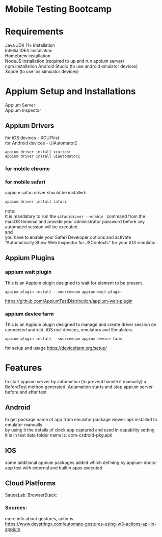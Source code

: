 # Mobile Testing Bootcamp

# Requirements  
Java JDK 11+ installation  
IntelliJ IDEA Installation  
Homebrew installation  
NodeJS installation (required to up and run appium server)  
npm installation
Android Studio (to use android emulator devices)  
Xcode (to use ios simulator devices)

# Appium Setup and Installations
Appium Server  
Appium Inspector

## Appium Drivers
for iOS devices - XCUITest  
for Android devices - UIAutomator2  
```ddt
appium driver install xcuitest
appium driver install uiautomator2
```
### for mobile chrome

### for mobile safari  
appium safari driver should be installed:
```bash
appium driver install safari
```
note:   
It is mandatory to run the ```safaridriver --enable ```
command from the macOS terminal and provide your administrator password before any automated session will be executed.  
and  
you have to enable your Safari Developer options and activate “Automatically Show Web Inspector for JSContexts” for your iOS simulator.


## Appium Plugins

### appium wait plugin  
This is an Appium plugin designed to wait for element to be present.
``` 
appium plugin install --source=npm appium-wait-plugin
```
https://github.com/AppiumTestDistribution/appium-wait-plugin  


### appium device farm  
This is an Appium plugin designed to manage and create driver session on connected android, iOS real devices, emulators and Simulators.  
```
appium plugin install --source=npm appium-device-farm
```  
for setup and usage
https://devicefarm.org/setup/

# Features
to start appium server by automation (to prevent handle it manually) a BeforeTest method generated. 
Autamation starts and stop appium server before and efter test

## Android
to get package name of app from emulator package viewer apk installed to emulator manually  
by using it the details of clock app captured and used in capability setting  
it is in test data folder name is: com-csdroid-pkg.apk  
 

## IOS
some additional appium packages added which defining by appium-doctor
app test with external and builtin apps executed.


## Cloud Platforms  

SauceLab:
BrowserStack:
 


### Sources:  
more info about gestures, actions  
https://www.devstringx.com/automate-gestures-using-w3-actions-api-in-appium



